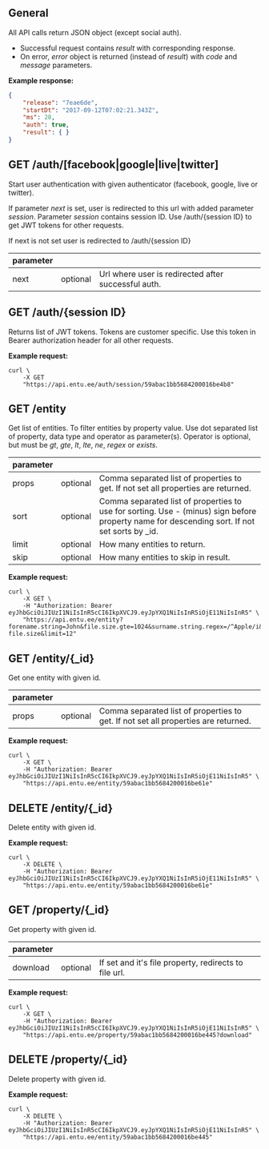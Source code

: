 ## General
All API calls return JSON object (except social auth).
- Successful request contains *result* with corresponding response.
- On error, *error* object is returned (instead of *result*) with *code* and *message* parameters.

**Example response:**
```json
{
    "release": "7eae6de",
    "startDt": "2017-09-12T07:02:21.343Z",
    "ms": 28,
    "auth": true,
    "result": { }
}
```




## GET /auth/[facebook|google|live|twitter]
Start user authentication with given authenticator (facebook, google, live or twitter).

If parameter *next* is set, user is redirected to this url with added parameter *session*. Parameter *session* contains session ID. Use /auth/{session ID} to get JWT tokens for other requests.

If next is not set user is redirected to /auth/{session ID}

| parameter | | |
| -- | -- | -- |
| next | optional | Url where user is redirected after successful auth.


## GET /auth/{session ID}
Returns list of JWT tokens. Tokens are customer specific. Use this token in Bearer authorization header for all other requests.

**Example request:**
```shell
curl \
    -X GET
    "https://api.entu.ee/auth/session/59abac1bb5684200016be4b8"
```




## GET /entity
Get list of entities. To filter entities by property value. Use dot separated list of property, data type and operator as parameter(s). Operator is optional, but must be *gt*, *gte*, *lt*, *lte*, *ne*, *regex* or *exists*.

| parameter | | |
| -- | -- | -- |
| props | optional | Comma separated list of properties to get. If not set all properties are returned. |
| sort | optional | Comma separated list of properties to use for sorting. Use - (minus) sign before property name for descending sort. If not set sorts by _id. |
| limit | optional | How many entities to return. |
| skip | optional | How many entities to skip in result. |

**Example request:**
```shell
curl \
    -X GET \
    -H "Authorization: Bearer eyJhbGciOiJIUzI1NiIsInR5cCI6IkpXVCJ9.eyJpYXQ1NiIsInR5iOjE11NiIsInR5" \
    "https://api.entu.ee/entity?forename.string=John&file.size.gte=1024&surname.string.regex=/^Apple/i&photo._id.exists=false&sort=-file.size&limit=12"
```




## GET /entity/{_id}
Get one entity with given id.

| parameter | | |
| -- | -- | -- |
| props | optional | Comma separated list of properties to get. If not set all properties are returned. |

**Example request:**
```shell
curl \
    -X GET \
    -H "Authorization: Bearer eyJhbGciOiJIUzI1NiIsInR5cCI6IkpXVCJ9.eyJpYXQ1NiIsInR5iOjE11NiIsInR5" \
    "https://api.entu.ee/entity/59abac1bb5684200016be61e"
```


## DELETE /entity/{_id}
Delete entity with given id.

**Example request:**
```shell
curl \
    -X DELETE \
    -H "Authorization: Bearer eyJhbGciOiJIUzI1NiIsInR5cCI6IkpXVCJ9.eyJpYXQ1NiIsInR5iOjE11NiIsInR5" \
    "https://api.entu.ee/entity/59abac1bb5684200016be61e"
```




## GET /property/{_id}
Get property with given id.

| parameter | | |
| -- | -- | -- |
| download | optional | If set and it's file property, redirects to file url. |

**Example request:**
```shell
curl \
    -X GET \
    -H "Authorization: Bearer eyJhbGciOiJIUzI1NiIsInR5cCI6IkpXVCJ9.eyJpYXQ1NiIsInR5iOjE11NiIsInR5" \
    "https://api.entu.ee/property/59abac1bb5684200016be445?download"
```


## DELETE /property/{_id}
Delete property with given id.

**Example request:**
```shell
curl \
    -X DELETE \
    -H "Authorization: Bearer eyJhbGciOiJIUzI1NiIsInR5cCI6IkpXVCJ9.eyJpYXQ1NiIsInR5iOjE11NiIsInR5" \
    "https://api.entu.ee/entity/59abac1bb5684200016be445"
```
